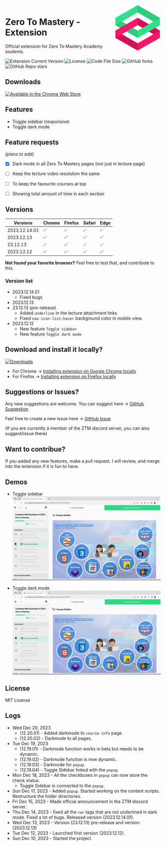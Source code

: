 <img align="right" width="150" height="150" src="./utils/assets/ztm-logo.png">

# Zero To Mastery - Extension

Official extension for Zero To Mastery Academy students.

![Extension Current Version](https://img.shields.io/github/manifest-json/v/sithu-khant/ztm-extension)
![License](https://img.shields.io/github/license/sithu-khant/ztm-extension)
![Code File Size](https://img.shields.io/github/languages/code-size/sithu-khant/ztm-extension)
![GitHub forks](https://img.shields.io/github/forks/sithu-khant/ztm-extension)
![GitHub Repo stars](https://img.shields.io/github/stars/sithu-khant/ztm-extension)

## Downloads

<a href="https://chromewebstore.google.com/detail/zero-to-mastery/hbcijdniocfclnfmjldkhjdepijfoeim" target="_blank">
<img src="https://storage.googleapis.com/web-dev-uploads/image/WlD8wC6g8khYWPJUsQceQkhXSlv1/iNEddTyWiMfLSwFD6qGq.png" alt='Available in the Chrome Web Store'>
</a>


## Features

* Toggle sidebar (responsive)
* Toggle dark mode


## Feature requests
*(plans to add)*

* [x] Dark mode in all Zero To Mastery pages (not just in lecture page)
* [ ] Keep the lecture video resolution the same
* [ ] To keep the favourite courses at top
* [ ] Showing total amount of time in each section


## Versions

| Versions  | Chrome | Firefox | Safari | Edge |
|-----------|--------|---------|--------|------|
| 2023.12.14.01 | ✅      | ✅       | ✅   | ✅    |
| 2023.12.13 | ✅      | ✅       | ✅   | ✅    |
| 23.12.13 | ✅      | ✅       | ✅    | ✅    |
| 2023.12.12 | ✅      | ✅       | ✅    | ✅    |

**Not found your favorite browser?** Feel free to test that, and contribute to this.

### Version list

* 2023.12.14.01
	* Fixed bugs
* 2023.12.13
* 23.12.13 (pre-release)
	* Added `underline` in the lecture attachment links
	* Fixed `nav-icon-list:hover` background color in mobile view.
* 2023.12.12
	* New feature `Toggle sidebar`
	* New feature `Toggle dark mode`


## Download and install it locally?

[![Downloads](https://img.shields.io/github/downloads/sithu-khant/ztm-extension/total.svg)]()

* For Chrome -> [Installing extension on Google Chrome locally](./docs/install-on-chrome.md)
* For Firefox -> [Installing extension on Firefox locally](./docs/install-on-firefox.md)


## Suggestions or Issues?

Any new suggestions are welcome. You can suggest here -> [GitHub Suggestion](https://github.com/sithu-khant/ztm-extension/issues)

Feel free to create a new issue here -> [GitHub Issue](https://github.com/sithu-khant/ztm-extension/issues)

(If you are currently a member of the ZTM discord server, you can also suggest/issue there)

## Want to contribue?

If you added any new features, make a pull request. I will review, and merge into the extension if it is fun to have.


## Demos

* Toggle sidebar
![](utils/assets/demo-gifs/sidebar-demo.gif)

* Toggle dark mode
![](utils/assets/demo-gifs/darkmode-demo.gif)


## License

MIT License


## Logs

* Wed Dec 20, 2023 
	* (12.20.01) - Added darkmode to `course-info` page.
	* (12.20.02) - Darkmode to all pages.
* Tue Dec 19, 2023 
	* (12.19.01) - Darkmode function works in beta but needs to be dynamic.
	* (12.19.02) - Darkmode function is now dynamic.
	* (12.19.03) - Darkmode for `popup`.
	* (12.19.04) - Toggle Sidebar linked with the `popup`.
* Mon Dec 18, 2023 - All the checkboxes in `popup` can now store the check status. 
	* Toggle Sidebar is connected to the `popup`.
* Sun Dec 17, 2023 - Added `popup`. Started working on the content scripts. Restructure the folder directories.
* Fri Dec 15, 2023 - Made official announcement in the ZTM discord server.
* Thu Dec 14, 2023 - fixed all the `<a>` tags that are not underlined in dark mode. Fixed a lot of bugs. Released version (2023.12.14.01).
* Wed Dec 13, 2023 - Version (23.12.13) pre-release and version (2023.12.13)
* Tue Dec 12, 2023 - Launched first version (2023.12.12).
* Sun Dec 10, 2023 - Started the project.
